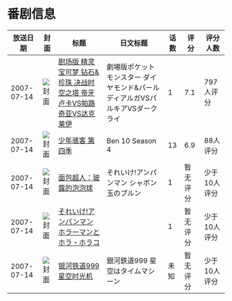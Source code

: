 # 番剧信息

|放送日期|封面|标题|日文标题|话数|评分|评分人数|
|---|---|---|---|---|---|---|
|2007-07-14|![封面](https://lain.bgm.tv/pic/cover/c/0c/d6/3031_bK2ii.jpg)|[剧场版 精灵宝可梦 钻石&珍珠 决战时空之塔 帝牙卢卡VS帕路奇亚VS达克莱伊](https://bangumi.tv/subject/3031)|劇場版ポケットモンスター ダイヤモンド&パール ディアルガVSパルキアVSダークライ|1|7.1|797人评分|
|2007-07-14|![封面](https://lain.bgm.tv/pic/cover/c/7e/77/277170_y5Y0S.jpg)|[少年骇客 第四季](https://bangumi.tv/subject/277170)|Ben 10 Season 4|13|6.9|88人评分|
|2007-07-14|![封面](https://lain.bgm.tv/pic/cover/c/3a/7f/417418_1Mi1a.jpg)|[面包超人：玻露的泡泡球](https://bangumi.tv/subject/417418)|それいけ!アンパンマン シャボン玉のプルン|1|暂无评分|少于10人评分|
|2007-07-14|![封面](https://lain.bgm.tv/pic/cover/c/80/17/419281_N8Mkt.jpg)|[それいけ!アンパンマン ホラーマンとホラ・ホラコ](https://bangumi.tv/subject/419281)||1|暂无评分|少于10人评分|
|2007-07-14|![封面](https://lain.bgm.tv/pic/cover/c/47/2b/476693_5ZhvX.jpg)|[银河铁道999 星空时光机](https://bangumi.tv/subject/476693)|銀河鉄道999 星空はタイムマシーン|未知|暂无评分|少于10人评分|
